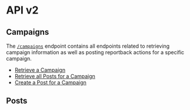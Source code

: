 # API v2

## Campaigns

The [`/campaigns`](campaigns-resource.md) endpoint contains all endpoints related to retrieving campaign information as well as posting reportback actions for a specific campaign.

* [Retrieve a Campaign](campaigns-resource.md#retrieve-a-campaign)
* [Retrieve all Posts for a Campaign](campaigns-resource.md#retrieve-all-posts-for-a-campaign)
* [Create a Post for a Campaign](campaigns-resource.md#create-a-post-for-a-campaign)

## Posts

